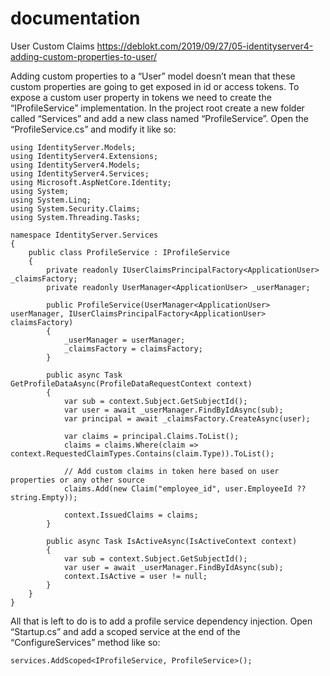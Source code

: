 # documentation

User Custom Claims
https://deblokt.com/2019/09/27/05-identityserver4-adding-custom-properties-to-user/

Adding custom properties to a “User” model doesn’t mean that these custom properties are going to get exposed in id or access tokens. To expose a custom user property in tokens we need to create the “IProfileService” implementation. In the project root create a new folder called “Services” and add a new class named “ProfileService”. Open the “ProfileService.cs” and modify it like so:

```
using IdentityServer.Models;
using IdentityServer4.Extensions;
using IdentityServer4.Models;
using IdentityServer4.Services;
using Microsoft.AspNetCore.Identity;
using System;
using System.Linq;
using System.Security.Claims;
using System.Threading.Tasks;

namespace IdentityServer.Services
{
    public class ProfileService : IProfileService
    {
        private readonly IUserClaimsPrincipalFactory<ApplicationUser> _claimsFactory;
        private readonly UserManager<ApplicationUser> _userManager;

        public ProfileService(UserManager<ApplicationUser> userManager, IUserClaimsPrincipalFactory<ApplicationUser> claimsFactory)
        {
            _userManager = userManager;
            _claimsFactory = claimsFactory;
        }

        public async Task GetProfileDataAsync(ProfileDataRequestContext context)
        {
            var sub = context.Subject.GetSubjectId();
            var user = await _userManager.FindByIdAsync(sub);
            var principal = await _claimsFactory.CreateAsync(user);

            var claims = principal.Claims.ToList();
            claims = claims.Where(claim => context.RequestedClaimTypes.Contains(claim.Type)).ToList();

            // Add custom claims in token here based on user properties or any other source
            claims.Add(new Claim("employee_id", user.EmployeeId ?? string.Empty));

            context.IssuedClaims = claims;
        }

        public async Task IsActiveAsync(IsActiveContext context)
        {
            var sub = context.Subject.GetSubjectId();
            var user = await _userManager.FindByIdAsync(sub);
            context.IsActive = user != null;
        }
    }
}
```
  
All that is left to do is to add a profile service dependency injection. Open “Startup.cs” and add a scoped service at the end of the “ConfigureServices” method like so:
```
services.AddScoped<IProfileService, ProfileService>();  
```
